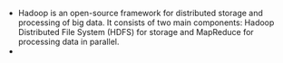 - Hadoop is an open-source framework for distributed storage and processing of big data. It consists of two main components: Hadoop Distributed File System (HDFS) for storage and MapReduce for processing data in parallel.
-